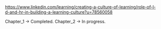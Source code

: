 https://www.linkedin.com/learning/creating-a-culture-of-learning/role-of-l-d-and-hr-in-building-a-learning-culture?u=78560058

Chapter_1 -> Completed.
Chapter_2 -> In progress.
